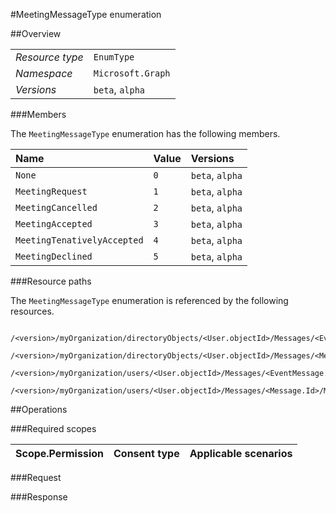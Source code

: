 #MeetingMessageType enumeration

 



##Overview

|  |  | 
| :-- | :-- | 
| _Resource type_ | `EnumType` | 
| _Namespace_ | `Microsoft.Graph` | 
| _Versions_ | `beta`, `alpha` | 


###Members

The `MeetingMessageType` enumeration has the following members. 

| Name | Value | Versions | 
| :-- | :-- | :-- | 
| `None` | `0` | `beta`, `alpha` | 
| `MeetingRequest` | `1` | `beta`, `alpha` | 
| `MeetingCancelled` | `2` | `beta`, `alpha` | 
| `MeetingAccepted` | `3` | `beta`, `alpha` | 
| `MeetingTenativelyAccepted` | `4` | `beta`, `alpha` | 
| `MeetingDeclined` | `5` | `beta`, `alpha` | 


###Resource paths

The `MeetingMessageType` enumeration is referenced by the following resources. 

```
	/<version>/myOrganization/directoryObjects/<User.objectId>/Messages/<EventMessage.Id>/MeetingMessageType
	/<version>/myOrganization/directoryObjects/<User.objectId>/Messages/<Message.Id>/MeetingMessageType
	/<version>/myOrganization/users/<User.objectId>/Messages/<EventMessage.Id>/MeetingMessageType
	/<version>/myOrganization/users/<User.objectId>/Messages/<Message.Id>/MeetingMessageType
```



##Operations

 

###Required scopes

| Scope.Permission | Consent type | Applicable scenarios | 
| :-- | :-- | :-- | 
###Request

###Response



<!-- {
"type": "#page.annotation",
"tocPath": "EnumType/MeetingMessageType",
"section": "documentation"
} -->